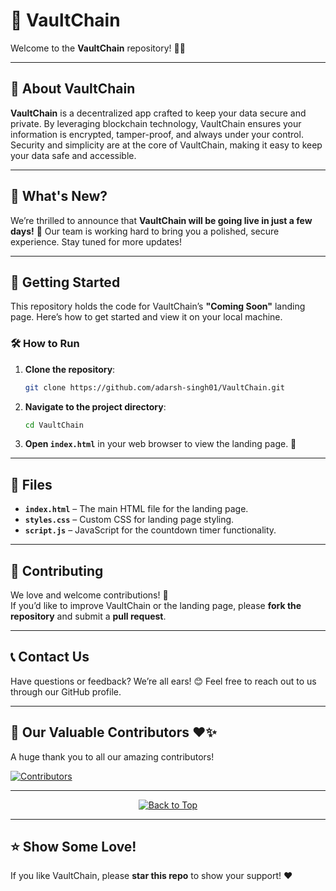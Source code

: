 # 🔐 VaultChain

Welcome to the **VaultChain** repository! 🎉✨

---

## 🧩 About VaultChain

**VaultChain** is a decentralized app crafted to keep your data secure and private. By leveraging blockchain technology, VaultChain ensures your information is encrypted, tamper-proof, and always under your control. Security and simplicity are at the core of VaultChain, making it easy to keep your data safe and accessible.

---

## 🚀 What's New?

We’re thrilled to announce that **VaultChain will be going live in just a few days!** 🎉 Our team is working hard to bring you a polished, secure experience. Stay tuned for more updates!

---

## 🌟 Getting Started

This repository holds the code for VaultChain’s **"Coming Soon"** landing page. Here’s how to get started and view it on your local machine.

### 🛠️ How to Run

1. **Clone the repository**:
    ```bash
    git clone https://github.com/adarsh-singh01/VaultChain.git
    ```
2. **Navigate to the project directory**:
    ```bash
    cd VaultChain
    ```
3. **Open `index.html`** in your web browser to view the landing page. 🚀

---

## 📂 Files

- **`index.html`** – The main HTML file for the landing page.
- **`styles.css`** – Custom CSS for landing page styling.
- **`script.js`** – JavaScript for the countdown timer functionality.

---

## 🤝 Contributing

We love and welcome contributions! 💙  
If you’d like to improve VaultChain or the landing page, please **fork the repository** and submit a **pull request**.

---

## 📞 Contact Us

Have questions or feedback? We’re all ears! 😊 Feel free to reach out to us through our GitHub profile.

---

## 🥇 Our Valuable Contributors ❤️✨

A huge thank you to all our amazing contributors!  

[![Contributors](https://contrib.rocks/image?repo=adarsh-singh01/VaultChain)](https://github.com/adarsh-singh01/VaultChain/graphs/contributors)

---

<div align="center">
    <a href="#top">
        <img src="https://img.shields.io/badge/Back%20to%20Top-000000?style=for-the-badge&logo=github&logoColor=white" alt="Back to Top">
    </a>
</div>

---

## ⭐ Show Some Love!

If you like VaultChain, please **star this repo** to show your support! ❤️
